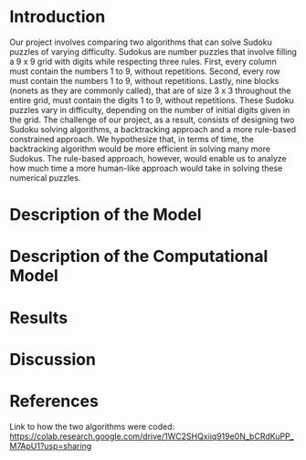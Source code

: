 # Introduction

Our project involves comparing two algorithms that can solve Sudoku puzzles of varying difficulty. Sudokus are number puzzles that involve filling a 9 x 9 grid with digits while respecting three rules. First, every column must contain the numbers 1 to 9, without repetitions. Second, every row must contain the numbers 1 to 9, without repetitions. Lastly, nine blocks (nonets as they are commonly called), that are of size 3 x 3 throughout the entire grid, must contain the digits 1 to 9, without repetitions. These Sudoku puzzles vary in difficulty, depending on the number of initial digits given in the grid. The challenge of our project, as a result, consists of designing two Sudoku solving algorithms, a backtracking approach and a more rule-based constrained approach. We hypothesize that, in terms of time, the backtracking algorithm would be more efficient in solving many more Sudokus. The rule-based approach, however, would enable us to analyze how much time a more human-like approach would take in solving these numerical puzzles.
  
# Description of the Model

# Description of the Computational Model

# Results

# Discussion

# References

Link to how the two algorithms were coded:
https://colab.research.google.com/drive/1WC2SHQxiiq919e0N_bCRdKuPP_M7ApU1?usp=sharing
